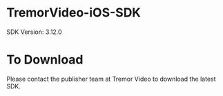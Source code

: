 # TremorVideo-iOS-SDK
SDK Version: 3.12.0

# To Download
Please contact the publisher team at Tremor Video to download the latest SDK.

